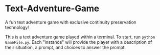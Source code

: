 # Text-Adventure-Game
A fun text adventure game with exclusive continuity preservation technology!

This is a text adventure game played within a terminal. To start, run `python GameFile.py`.
 Each "instance" will provide the player with a description of their situation, a prompt, and choices to answer the prompt.

